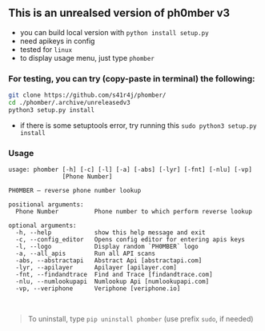 ## This is an unrealsed version of ph0mber v3


- you can build local version with `python install setup.py`
- need apikeys in config 
- tested for `linux`
- to display usage menu, just type `phomber` 
 
 
 
### For testing, you can try (copy-paste in terminal) the following:
 ```bash
 git clone https://github.com/s41r4j/phomber/
 cd ./phomber/.archive/unreleasedv3
 python3 setup.py install
 ```
- if there is some setuptools error, try running this `sudo python3 setup.py install`


### Usage

```
usage: phomber [-h] [-c] [-l] [-a] [-abs] [-lyr] [-fnt] [-nlu] [-vp]
               [Phone Number]

PH0MBER — reverse phone number lookup

positional arguments:
  Phone Number          Phone number to which perform reverse lookup

optional arguments:
  -h, --help            show this help message and exit
  -c, --config_editor   Opens config editor for entering apis keys
  -l, --logo            Display random `PH0MBER` logo
  -a, --all_apis        Run all API scans
  -abs, --abstractapi   Abstract Api [abstractapi.com]
  -lyr, --apilayer      Apilayer [apilayer.com]
  -fnt, --findandtrace  Find and Trace [findandtrace.com]
  -nlu, --numlookupapi  Numlookup Api [numlookupapi.com]
  -vp, --veriphone      Veriphone [veriphone.io]
```

<br>

> To uninstall, type `pip uninstall phomber` (use prefix `sudo`, if needed)
